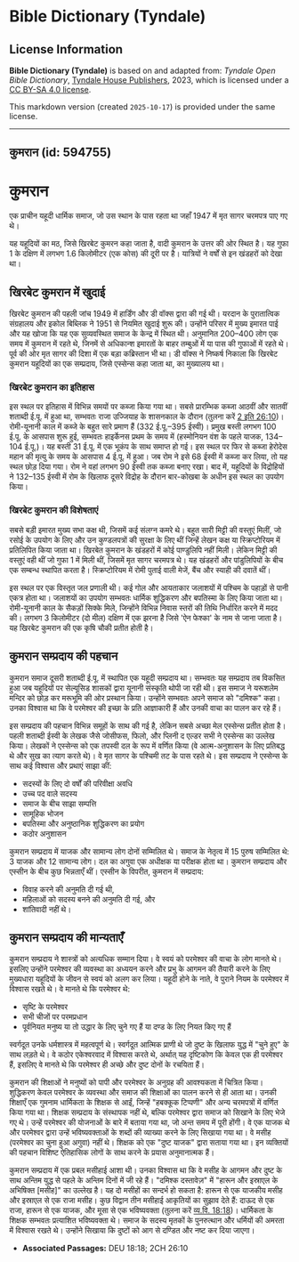 # Bible Dictionary (Tyndale)

## License Information

**Bible Dictionary (Tyndale)** is based on and adapted from: _Tyndale Open Bible Dictionary_, [Tyndale House Publishers](https://tyndaleopenresources.com/), 2023, which is licensed under a [CC BY-SA 4.0 license](https://creativecommons.org/licenses/by-sa/4.0/legalcode.en).

This markdown version (created `2025-10-17`) is provided under the same license.



--------------------------------

## कुमरान (id: 594755)

कुमरान
======

एक प्राचीन यहूदी धार्मिक समाज, जो उस स्थान के पास रहता था जहाँ 1947 में मृत सागर चरमपत्र पाए गए थे।

यह यहूदियों का मठ, जिसे खिरबेट कुमरन कहा जाता है, वादी कुमरान के उत्तर की ओर स्थित है। यह गुफा 1 के दक्षिण में लगभग 1\.6 किलोमीटर (एक कोस) की दूरी पर है। यात्रियों ने वर्षों से इन खंडहरों को देखा था।

खिरबेट कुमरान में खुदाई
-----------------------

खिरबेट कुमरान की पहली जांच 1949 में हार्डिंग और डी वॉक्स द्वारा की गई थी। यरदान के पुरातात्विक संग्रहालय और इकोल बिब्लिक ने 1951 से नियमित खुदाई शुरू की। उन्होंने परिसर में मुख्य इमारत पाई और यह खोजा कि यह एक सुव्यवस्थित समाज के केन्द्र में स्थित थी। अनुमानित 200–400 लोग एक समय में कुमरान में रहते थे, जिनमें से अधिकान्श इमारतों के बाहर तम्बुओं में या पास की गुफाओं में रहते थे। पूर्व की ओर मृत सागर की दिशा में एक बड़ा कब्रिस्तान भी था। डी वॉक्स ने निष्कर्ष निकाला कि खिरबेट कुमरान यहूदियों का एक सम्प्रदाय, जिसे एस्सेन्स कहा जाता था, का मुख्यालय था।

### खिरबेट कुमरान का इतिहास

इस स्थल पर इतिहास में विभिन्न समयों पर कब्जा किया गया था। सबसे प्रारम्भिक कब्जा आठवीं और सातवीं शताब्दी ई.पू. में हुआ था, सम्भवतः राजा उज्जियाह के शासनकाल के दौरान (तुलना करें [2 इति 26:10](https://ref.ly/2Chr26:10))। रोमी\-यूनानी काल में कब्जे के बहुत सारे प्रमाण हैं (332 ई.पू.–395 ईस्वी)। प्रमुख बस्ती लगभग 100 ई.पू. के आसपास शुरू हुई, सम्भवतः हाइर्केनस प्रथम के समय में (हस्मोनियन वंश के पहले याजक, 134–104 ई.पू.)। यह बस्ती 31 ई.पू. में एक भूकंप के साथ समाप्त हो गई। इस स्थल पर फिर से कब्जा हेरोदेस महान की मृत्यु के समय के आसपास 4 ई.पू. में हुआ। जब रोम ने इसे 68 ईस्वी में कब्जा कर लिया, तो यह स्थल छोड़ दिया गया। रोम ने वहां लगभग 90 ईस्वी तक कब्जा बनाए रखा। बाद में, यहूदियों के विद्रोहियों ने 132–135 ईस्वी में रोम के खिलाफ दूसरे विद्रोह के दौरान बार\-कोखबा के अधीन इस स्थल का उपयोग किया।

### खिरबेट कुमरान की विशेषताएं

सबसे बड़ी इमारत मुख्य सभा कक्ष थी, जिसमें कई संलग्न कमरे थे। बहुत सारी मिट्टी की वस्तुएं मिलीं, जो रसोई के उपयोग के लिए और उन कुण्डलपत्रों की सुरक्षा के लिए थीं जिन्हें लेखन कक्ष या स्क्रिप्टोरियम में प्रतिलिपित किया जाता था। खिरबेत कुमरान के खंडहरों में कोई पाण्डुलिपि नहीं मिली। लेकिन मिट्टी की वस्तुएं वही थीं जो गुफा 1 में मिली थीं, जिसमें मृत सागर चरमपत्र थे। यह खंडहरों और पांडुलिपियों के बीच एक सम्बन्ध स्थापित करता है। स्क्रिप्टोरियम में रोमी पुताई वाली मेजें, बैंच और स्याही की दवातें थीं।

इस स्थल पर एक विस्तृत जल प्रणाली थी। कई गोल और आयताकार जलाशयों में पश्चिम के पहाड़ों से पानी एकत्र होता था। जलाशयों का उपयोग सम्भवतः धार्मिक शुद्धिकरण और बपतिस्मा के लिए किया जाता था। रोमी\-यूनानी काल के सैकड़ों सिक्के मिले, जिन्होंने विभिन्न निवास स्तरों की तिथि निर्धारित करने में मदद की। लगभग 3 किलोमीटर (दो मील) दक्षिण में एक झरना है जिसे 'ऐन फेश्का' के नाम से जाना जाता है। यह खिरबेट कुमरान की एक कृषि चौकी प्रतीत होती है।

कुमरान सम्प्रदाय की पहचान
-------------------------

कुमरान समाज दूसरी शताब्दी ई.पू. में स्थापित एक यहूदी सम्प्रदाय था। सम्भवतः यह सम्प्रदाय तब विकसित हुआ जब यहूदियों पर सेल्यूसिड शासकों द्वारा यूनानी संस्कृति थोपी जा रही थी। इस समाज ने यरूशलेम मन्दिर को छोड़ कर मरूभूमि की ओर प्रस्थान किया। उन्होंने सम्भवतः अपने समाज को "दमिश्क" कहा। उनका विश्वास था कि वे परमेश्वर की इच्छा के प्रति आज्ञाकारी हैं और उनकी वाचा का पालन कर रहे हैं।

इस सम्प्रदाय की पहचान विभिन्न समूहों के साथ की गई है, लेकिन सबसे अच्छा मेल एस्सेन्स प्रतीत होता है। पहली शताब्दी ईस्वी के लेखक जैसे जोसीफस, फिलो, और प्लिनी द एल्डर सभी ने एस्सेन्स का उल्लेख किया। लेखकों ने एस्सेन्स को एक तपस्वी दल के रूप में वर्णित किया (वे आत्म\-अनुशासन के लिए प्रतिबद्ध थे और सुख का त्याग करते थे)। वे मृत सागर के पश्चिमी तट के पास रहते थे। इस सम्प्रदाय ने एस्सेन्स के साथ कई विश्वास और प्रथाएं साझा कीं:

* सदस्यों के लिए दो वर्षों की परिवीक्षा अवधि
* उच्च पद वाले सदस्य
* समाज के बीच साझा सम्पत्ति
* सामूहिक भोजन
* बपतिस्मा और अनुष्ठानिक शुद्धिकरण का प्रयोग
* कठोर अनुशासन

कुमरान सम्प्रदाय में याजक और सामान्य लोग दोनों सम्मिलित थे। समाज के नेतृत्व में 15 पुरुष सम्मिलित थे: 3 याजक और 12 सामान्य लोग। दल का अगुवा एक अधीक्षक या परीक्षक होता था। कुमरान सम्प्रदाय और एस्सीन के बीच कुछ भिन्नताएँ थीं। एस्सीन के विपरीत, कुमरान में सम्प्रदाय:

* विवाह करने की अनुमति दी गई थी,
* महिलाओं को सदस्य बनने की अनुमति दी गई, और
* शांतिवादी नहीं थे।

कुमरान सम्प्रदाय की मान्यताएँ
-----------------------------

कुमरान सम्प्रदाय ने शास्त्रों को अत्यधिक सम्मान दिया। वे स्वयं को परमेश्वर की वाचा के लोग मानते थे। इसलिए उन्होंने परमेश्वर की व्यवस्था का अध्ययन करने और प्रभु के आगमन की तैयारी करने के लिए मुख्यधारा यहूदियों के जीवन से स्वयं को अलग कर लिया। यहूदी होने के नाते, वे पुराने नियम के परमेश्वर में विश्वास रखते थे। वे मानते थे कि परमेश्वर थे:

* सृष्टि के परमेश्वर
* सभी चीजों पर परमप्रधान
* पूर्वनियत मनुष्य या तो उद्धार के लिए चुने गए हैं या दण्ड के लिए नियत किए गए हैं

स्वर्गदूत उनके धर्मशास्त्र में महत्वपूर्ण थे। स्वर्गदूत आत्मिक प्राणी थे जो दुष्ट के खिलाफ युद्ध में "चुने हुए" के साथ लड़ते थे। वे कठोर एकेश्वरवाद में विश्वास करते थे, अर्थात् यह दृष्टिकोण कि केवल एक ही परमेश्वर हैं, इसलिए वे मानते थे कि परमेश्वर ही अच्छे और दुष्ट दोनों के रचयिता हैं।

कुमरान की शिक्षाओं ने मनुष्यों को पापी और परमेश्वर के अनुग्रह की आवश्यकता में चित्रित किया। शुद्धिकरण केवल परमेश्वर के व्यवस्था और समाज की शिक्षाओं का पालन करने से ही आता था। उनकी शिक्षाएँ एक गुमनाम धार्मिकता के शिक्षक से आईं, जिन्हें "हबक्कूक टिप्पणी" और अन्य चरमपत्रों में वर्णित किया गया था। शिक्षक सम्प्रदाय के संस्थापक नहीं थे, बल्कि परमेश्वर द्वारा समाज को सिखाने के लिए भेजे गए थे। उन्हें परमेश्वर की योजनाओं के बारे में बताया गया था, जो अन्त समय में पूरी होंगी। वे एक याजक थे और परमेश्वर द्वारा उन्हें भविष्यवक्ताओं के शब्दों की व्याख्या करने के लिए सिखाया गया था। वे मसीह (परमेश्वर का चुना हुआ अगुवा) नहीं थे। शिक्षक को एक "दुष्ट याजक" द्वारा सताया गया था। इन व्यक्तियों की पहचान विशिष्ट ऐतिहासिक लोगों के साथ करने के प्रयास अनुमानात्मक हैं।

कुमरान सम्प्रदाय में एक प्रबल मसीहाई आशा थी। उनका विश्वास था कि वे मसीह के आगमन और दुष्ट के साथ अन्तिम युद्ध से पहले के अन्तिम दिनों में जी रहे हैं। "दमिश्क दस्तावेज़" में "हारून और इस्राएल के अभिषिक्त \[मसीह]" का उल्लेख है। यह दो मसीहों का सन्दर्भ हो सकता है: हारून से एक याजकीय मसीह और इस्राएल से एक राजा मसीह। कुछ विद्वान तीन मसीहाई आकृतियों का सुझाव देते हैं: दाऊद से एक राजा, हारून से एक याजक, और मूसा से एक भविष्यवक्ता (तुलना करें [व्य.वि. 18:18](https://ref.ly/Deut18:18))। धार्मिकता के शिक्षक सम्भवतः प्रत्याशित भविष्यवक्ता थे। समाज के सदस्य मृतकों के पुनरुत्थान और धर्मियों की अमरता में विश्वास रखते थे। उन्होंने सिखाया कि दुष्टों को आग से दण्डित और नष्ट कर दिया जाएगा।

* **Associated Passages:** DEU 18:18; 2CH 26:10

